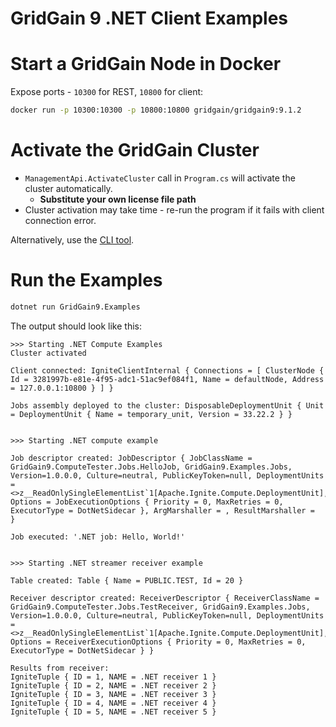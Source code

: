 # GridGain 9 .NET Client Examples 

# Start a GridGain Node in Docker

Expose ports - `10300` for REST, `10800` for client:

```bash
docker run -p 10300:10300 -p 10800:10800 gridgain/gridgain9:9.1.2
```

# Activate the GridGain Cluster

* `ManagementApi.ActivateCluster` call in `Program.cs` will activate the cluster automatically.
  * **Substitute your own license file path**
* Cluster activation may take time - re-run the program if it fails with client connection error.

Alternatively, use the [CLI tool](https://www.gridgain.com/docs/gridgain9/latest/ignite-cli-tool).

# Run the Examples

```bash
dotnet run GridGain9.Examples
```

The output should look like this:

```
>>> Starting .NET Compute Examples
Cluster activated

Client connected: IgniteClientInternal { Connections = [ ClusterNode { Id = 3281997b-e81e-4f95-adc1-51ac9ef084f1, Name = defaultNode, Address = 127.0.0.1:10800 } ] }

Jobs assembly deployed to the cluster: DisposableDeploymentUnit { Unit = DeploymentUnit { Name = temporary_unit, Version = 33.22.2 } }


>>> Starting .NET compute example

Job descriptor created: JobDescriptor { JobClassName = GridGain9.ComputeTester.Jobs.HelloJob, GridGain9.Examples.Jobs, Version=1.0.0.0, Culture=neutral, PublicKeyToken=null, DeploymentUnits = <>z__ReadOnlySingleElementList`1[Apache.Ignite.Compute.DeploymentUnit], Options = JobExecutionOptions { Priority = 0, MaxRetries = 0, ExecutorType = DotNetSidecar }, ArgMarshaller = , ResultMarshaller =  }

Job executed: '.NET job: Hello, World!'


>>> Starting .NET streamer receiver example

Table created: Table { Name = PUBLIC.TEST, Id = 20 }

Receiver descriptor created: ReceiverDescriptor { ReceiverClassName = GridGain9.ComputeTester.Jobs.TestReceiver, GridGain9.Examples.Jobs, Version=1.0.0.0, Culture=neutral, PublicKeyToken=null, DeploymentUnits = <>z__ReadOnlySingleElementList`1[Apache.Ignite.Compute.DeploymentUnit], Options = ReceiverExecutionOptions { Priority = 0, MaxRetries = 0, ExecutorType = DotNetSidecar } }

Results from receiver:
IgniteTuple { ID = 1, NAME = .NET receiver 1 }
IgniteTuple { ID = 2, NAME = .NET receiver 2 }
IgniteTuple { ID = 3, NAME = .NET receiver 3 }
IgniteTuple { ID = 4, NAME = .NET receiver 4 }
IgniteTuple { ID = 5, NAME = .NET receiver 5 }
```
